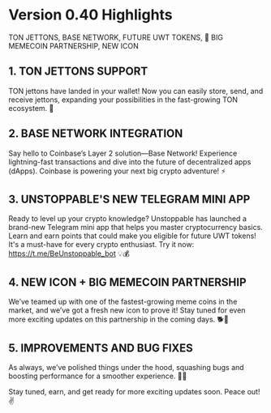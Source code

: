 # Version 0.40 Highlights

TON JETTONS, BASE NETWORK, FUTURE UWT TOKENS, 🚀 BIG MEMECOIN PARTNERSHIP, NEW ICON

## 1. TON JETTONS SUPPORT

TON jettons have landed in your wallet! Now you can easily store, send, and receive jettons, expanding your possibilities in the fast-growing TON ecosystem. 🎉

## 2. BASE NETWORK INTEGRATION

Say hello to Coinbase’s Layer 2 solution—Base Network! Experience lightning-fast transactions and dive into the future of decentralized apps (dApps). Coinbase is powering your next big crypto adventure! ⚡

## 3. UNSTOPPABLE'S NEW TELEGRAM MINI APP
Ready to level up your crypto knowledge? Unstoppable has launched a brand-new Telegram mini app that helps you master cryptocurrency basics. Learn and earn points that could make you eligible for future UWT tokens! It's a must-have for every crypto enthusiast. Try it now: https://t.me/BeUnstoppable_bot 💡💰

## 4. NEW ICON + BIG MEMECOIN PARTNERSHIP
We’ve teamed up with one of the fastest-growing meme coins in the market, and we’ve got a fresh new icon to prove it! Stay tuned for even more exciting updates on this partnership in the coming days. 🐕🚀

##  5. IMPROVEMENTS AND BUG FIXES
As always, we’ve polished things under the hood, squashing bugs and boosting performance for a smoother experience. 🔧✨

Stay tuned, earn, and get ready for more exciting updates soon. Peace out! ✌️